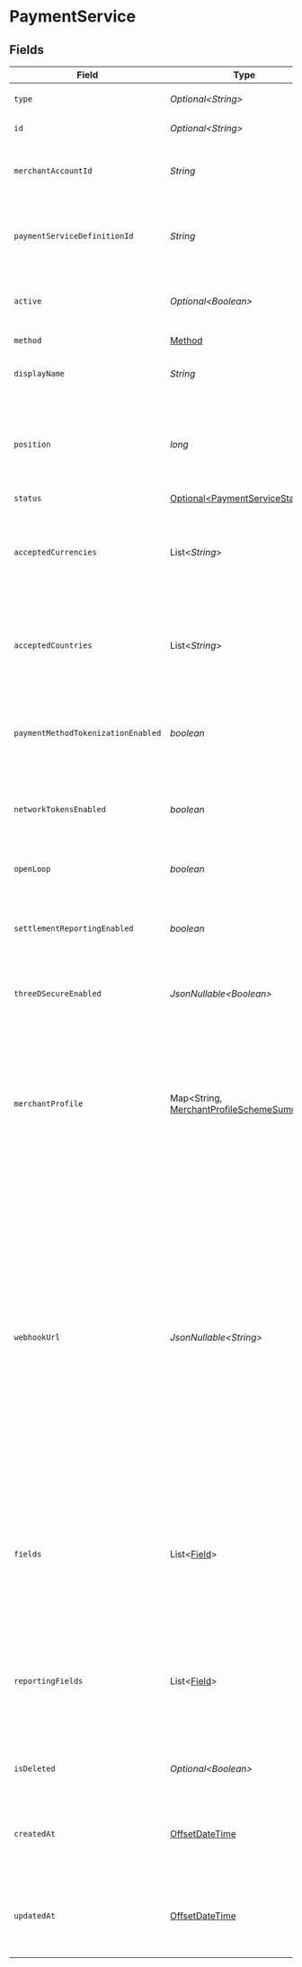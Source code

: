 # PaymentService


## Fields

| Field                                                                                                                                                                                                                                                                          | Type                                                                                                                                                                                                                                                                           | Required                                                                                                                                                                                                                                                                       | Description                                                                                                                                                                                                                                                                    | Example                                                                                                                                                                                                                                                                        |
| ------------------------------------------------------------------------------------------------------------------------------------------------------------------------------------------------------------------------------------------------------------------------------ | ------------------------------------------------------------------------------------------------------------------------------------------------------------------------------------------------------------------------------------------------------------------------------ | ------------------------------------------------------------------------------------------------------------------------------------------------------------------------------------------------------------------------------------------------------------------------------ | ------------------------------------------------------------------------------------------------------------------------------------------------------------------------------------------------------------------------------------------------------------------------------ | ------------------------------------------------------------------------------------------------------------------------------------------------------------------------------------------------------------------------------------------------------------------------------ |
| `type`                                                                                                                                                                                                                                                                         | *Optional\<String>*                                                                                                                                                                                                                                                            | :heavy_minus_sign:                                                                                                                                                                                                                                                             | Always `payment-service`                                                                                                                                                                                                                                                       | payment-service                                                                                                                                                                                                                                                                |
| `id`                                                                                                                                                                                                                                                                           | *Optional\<String>*                                                                                                                                                                                                                                                            | :heavy_minus_sign:                                                                                                                                                                                                                                                             | N/A                                                                                                                                                                                                                                                                            | fffd152a-9532-4087-9a4f-de58754210f0                                                                                                                                                                                                                                           |
| `merchantAccountId`                                                                                                                                                                                                                                                            | *String*                                                                                                                                                                                                                                                                       | :heavy_check_mark:                                                                                                                                                                                                                                                             | The ID of the merchant account this job belongs to.                                                                                                                                                                                                                            | default                                                                                                                                                                                                                                                                        |
| `paymentServiceDefinitionId`                                                                                                                                                                                                                                                   | *String*                                                                                                                                                                                                                                                                       | :heavy_check_mark:                                                                                                                                                                                                                                                             | The definition ID of the service that has been configured.                                                                                                                                                                                                                     | stripe-card                                                                                                                                                                                                                                                                    |
| `active`                                                                                                                                                                                                                                                                       | *Optional\<Boolean>*                                                                                                                                                                                                                                                           | :heavy_minus_sign:                                                                                                                                                                                                                                                             | Defines if this payment service is currently active.                                                                                                                                                                                                                           | true                                                                                                                                                                                                                                                                           |
| `method`                                                                                                                                                                                                                                                                       | [Method](../../models/components/Method.md)                                                                                                                                                                                                                                    | :heavy_check_mark:                                                                                                                                                                                                                                                             | N/A                                                                                                                                                                                                                                                                            |                                                                                                                                                                                                                                                                                |
| `displayName`                                                                                                                                                                                                                                                                  | *String*                                                                                                                                                                                                                                                                       | :heavy_check_mark:                                                                                                                                                                                                                                                             | The display name for the payment service.                                                                                                                                                                                                                                      | Stripe                                                                                                                                                                                                                                                                         |
| `position`                                                                                                                                                                                                                                                                     | *long*                                                                                                                                                                                                                                                                         | :heavy_check_mark:                                                                                                                                                                                                                                                             | Deprecated field used to define the order in which to process payment services                                                                                                                                                                                                 | 1                                                                                                                                                                                                                                                                              |
| `status`                                                                                                                                                                                                                                                                       | [Optional\<PaymentServiceStatus>](../../models/components/PaymentServiceStatus.md)                                                                                                                                                                                             | :heavy_minus_sign:                                                                                                                                                                                                                                                             | N/A                                                                                                                                                                                                                                                                            |                                                                                                                                                                                                                                                                                |
| `acceptedCurrencies`                                                                                                                                                                                                                                                           | List\<*String*>                                                                                                                                                                                                                                                                | :heavy_check_mark:                                                                                                                                                                                                                                                             | A list of currencies for which this service is enabled, in ISO 4217 three-letter code format.                                                                                                                                                                                  | [<br/>"USD",<br/>"EUR",<br/>"GBP"<br/>]                                                                                                                                                                                                                                        |
| `acceptedCountries`                                                                                                                                                                                                                                                            | List\<*String*>                                                                                                                                                                                                                                                                | :heavy_check_mark:                                                                                                                                                                                                                                                             | A list of countries for which this service is enabled, in ISO two-letter code format.                                                                                                                                                                                          | [<br/>"US",<br/>"DE",<br/>"GB"<br/>]                                                                                                                                                                                                                                           |
| `paymentMethodTokenizationEnabled`                                                                                                                                                                                                                                             | *boolean*                                                                                                                                                                                                                                                                      | :heavy_check_mark:                                                                                                                                                                                                                                                             | Defines if this payment service support payment method tokenization.                                                                                                                                                                                                           | true                                                                                                                                                                                                                                                                           |
| `networkTokensEnabled`                                                                                                                                                                                                                                                         | *boolean*                                                                                                                                                                                                                                                                      | :heavy_check_mark:                                                                                                                                                                                                                                                             | Defines if this payment service supports network tokens.                                                                                                                                                                                                                       | true                                                                                                                                                                                                                                                                           |
| `openLoop`                                                                                                                                                                                                                                                                     | *boolean*                                                                                                                                                                                                                                                                      | :heavy_check_mark:                                                                                                                                                                                                                                                             | Defines if this payment service is open loop.                                                                                                                                                                                                                                  | true                                                                                                                                                                                                                                                                           |
| `settlementReportingEnabled`                                                                                                                                                                                                                                                   | *boolean*                                                                                                                                                                                                                                                                      | :heavy_check_mark:                                                                                                                                                                                                                                                             | Defines if this payment service has settlement reporting enabled.                                                                                                                                                                                                              | true                                                                                                                                                                                                                                                                           |
| `threeDSecureEnabled`                                                                                                                                                                                                                                                          | *JsonNullable\<Boolean>*                                                                                                                                                                                                                                                       | :heavy_minus_sign:                                                                                                                                                                                                                                                             | Defines if this payment service has 3DS enabled.                                                                                                                                                                                                                               | true                                                                                                                                                                                                                                                                           |
| `merchantProfile`                                                                                                                                                                                                                                                              | Map\<String, [MerchantProfileSchemeSummary](../../models/components/MerchantProfileSchemeSummary.md)>                                                                                                                                                                          | :heavy_minus_sign:                                                                                                                                                                                                                                                             | An object containing a key for each supported card schemes, and for each key an object with the 3DS profile for this service for that scheme.                                                                                                                                  |                                                                                                                                                                                                                                                                                |
| `webhookUrl`                                                                                                                                                                                                                                                                   | *JsonNullable\<String>*                                                                                                                                                                                                                                                        | :heavy_minus_sign:                                                                                                                                                                                                                                                             | The URL that needs to be configured with this payment service as the receiving endpoint for webhooks from the service to our system. Currently, we dp not yet automatically register webhooks on setup, and therefore webhooks need to be registered manually by the merchant. |                                                                                                                                                                                                                                                                                |
| `fields`                                                                                                                                                                                                                                                                       | List\<[Field](../../models/components/Field.md)>                                                                                                                                                                                                                               | :heavy_minus_sign:                                                                                                                                                                                                                                                             | The non-secret credential fields that have been configured for this payment service. Any secret fields are omitted.                                                                                                                                                            |                                                                                                                                                                                                                                                                                |
| `reportingFields`                                                                                                                                                                                                                                                              | List\<[Field](../../models/components/Field.md)>                                                                                                                                                                                                                               | :heavy_minus_sign:                                                                                                                                                                                                                                                             | The non-secret reporting fields that have been configured for this payment service. Any secret fields are omitted.                                                                                                                                                             |                                                                                                                                                                                                                                                                                |
| `isDeleted`                                                                                                                                                                                                                                                                    | *Optional\<Boolean>*                                                                                                                                                                                                                                                           | :heavy_minus_sign:                                                                                                                                                                                                                                                             | Defines if this payment service has been deleted                                                                                                                                                                                                                               | false                                                                                                                                                                                                                                                                          |
| `createdAt`                                                                                                                                                                                                                                                                    | [OffsetDateTime](https://docs.oracle.com/javase/8/docs/api/java/time/OffsetDateTime.html)                                                                                                                                                                                      | :heavy_check_mark:                                                                                                                                                                                                                                                             | The date and time when this payment service was first created in our system.                                                                                                                                                                                                   | 2013-07-16T19:23:00.000+00:00                                                                                                                                                                                                                                                  |
| `updatedAt`                                                                                                                                                                                                                                                                    | [OffsetDateTime](https://docs.oracle.com/javase/8/docs/api/java/time/OffsetDateTime.html)                                                                                                                                                                                      | :heavy_check_mark:                                                                                                                                                                                                                                                             | The date and time when this payment service was last updated in our system.                                                                                                                                                                                                    | 2013-07-16T19:23:00.000+00:00                                                                                                                                                                                                                                                  |